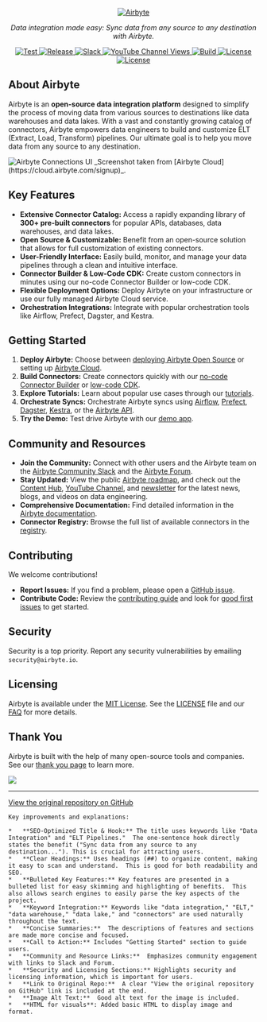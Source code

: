 <p align="center">
  <a href="https://airbyte.com"><img src="https://assets.website-files.com/605e01bc25f7e19a82e74788/624d9c4a375a55100be6b257_Airbyte_logo_color_dark.svg" alt="Airbyte"></a>
</p>

<p align="center">
  <em>Data integration made easy: Sync data from any source to any destination with Airbyte.</em>
</p>

<p align="center">
<a href="https://github.com/airbytehq/airbyte/stargazers/" target="_blank">
    <img src="https://img.shields.io/github/stars/airbytehq/airbyte?style=social&label=Star&maxAge=2592000" alt="Test">
</a>
<a href="https://github.com/airbytehq/airbyte/releases" target="_blank">
    <img src="https://img.shields.io/github/v/release/airbytehq/airbyte?color=white" alt="Release">
</a>
<a href="https://airbytehq.slack.com/" target="_blank">
    <img src="https://img.shields.io/badge/slack-join-white.svg?logo=slack" alt="Slack">
</a>
<a href="https://www.youtube.com/c/AirbyteHQ/?sub_confirmation=1" target="_blank">
    <img alt="YouTube Channel Views" src="https://img.shields.io/youtube/channel/views/UCQ_JWEFzs1_INqdhIO3kmrw?style=social">
</a>
<a href="https://github.com/airbytehq/airbyte/actions/workflows/gradle.yml" target="_blank">
    <img src="https://img.shields.io/github/actions/workflow/status/airbytehq/airbyte/gradle.yml?branch=master" alt="Build">
</a>
<a href="https://github.com/airbytehq/airbyte/tree/master/docs/project-overview/licenses" target="_blank">
    <img src="https://img.shields.io/static/v1?label=license&message=MIT&color=white" alt="License">
</a>
<a href="https://github.com/airbytehq/airbyte/tree/master/docs/project-overview/licenses" target="_blank">
    <img src="https://img.shields.io/static/v1?label=license&message=ELv2&color=white" alt="License">
</a>
</p>

## About Airbyte

Airbyte is an **open-source data integration platform** designed to simplify the process of moving data from various sources to destinations like data warehouses and data lakes.  With a vast and constantly growing catalog of connectors, Airbyte empowers data engineers to build and customize ELT (Extract, Load, Transform) pipelines.  Our ultimate goal is to help you move data from any source to any destination.

<img src="https://github.com/airbytehq/airbyte/assets/38087517/35b01d0b-00bf-407b-87e6-a5cd5cd720b5" alt="Airbyte Connections UI">
_Screenshot taken from [Airbyte Cloud](https://cloud.airbyte.com/signup)_.

## Key Features

*   **Extensive Connector Catalog:** Access a rapidly expanding library of **300+ pre-built connectors** for popular APIs, databases, data warehouses, and data lakes.
*   **Open Source & Customizable:** Benefit from an open-source solution that allows for full customization of existing connectors.
*   **User-Friendly Interface:** Easily build, monitor, and manage your data pipelines through a clean and intuitive interface.
*   **Connector Builder & Low-Code CDK:** Create custom connectors in minutes using our no-code Connector Builder or low-code CDK.
*   **Flexible Deployment Options:** Deploy Airbyte on your infrastructure or use our fully managed Airbyte Cloud service.
*   **Orchestration Integrations:** Integrate with popular orchestration tools like Airflow, Prefect, Dagster, and Kestra.

## Getting Started

1.  **Deploy Airbyte:** Choose between [deploying Airbyte Open Source](https://docs.airbyte.com/quickstart/deploy-airbyte) or setting up [Airbyte Cloud](https://docs.airbyte.com/cloud/getting-started-with-airbyte-cloud).
2.  **Build Connectors:** Create connectors quickly with our [no-code Connector Builder](https://docs.airbyte.com/connector-development/connector-builder-ui/overview) or [low-code CDK](https://docs.airbyte.com/connector-development/config-based/low-code-cdk-overview).
3.  **Explore Tutorials:** Learn about popular use cases through our [tutorials](https://airbyte.com/tutorials).
4.  **Orchestrate Syncs:**  Orchestrate Airbyte syncs using [Airflow](https://docs.airbyte.com/operator-guides/using-the-airflow-airbyte-operator), [Prefect](https://docs.airbyte.com/operator-guides/using-prefect-task), [Dagster](https://docs.airbyte.com/operator-guides/using-dagster-integration), [Kestra](https://docs.airbyte.com/operator-guides/using-kestra-plugin), or the [Airbyte API](https://reference.airbyte.com/reference/start).
5.  **Try the Demo:** Test drive Airbyte with our [demo app](https://demo.airbyte.io/).

## Community and Resources

*   **Join the Community:**  Connect with other users and the Airbyte team on the [Airbyte Community Slack](https://airbyte.com/community) and the [Airbyte Forum](https://github.com/airbytehq/airbyte/discussions).
*   **Stay Updated:**  View the public [Airbyte roadmap](https://github.com/orgs/airbytehq/projects/37/views/1?pane=issue&itemId=26937554), and check out the [Content Hub](https://airbyte.com/content-hub), [YouTube Channel](https://www.youtube.com/c/AirbyteHQ), and [newsletter](https://airbyte.com/newsletter) for the latest news, blogs, and videos on data engineering.
*   **Comprehensive Documentation:** Find detailed information in the [Airbyte documentation](https://docs.airbyte.com/).
*   **Connector Registry:** Browse the full list of available connectors in the [registry](https://connectors.airbyte.com/files/generated_reports/connector_registry_report.html).

## Contributing

We welcome contributions!

*   **Report Issues:** If you find a problem, please open a [GitHub issue](https://github.com/airbytehq/airbyte/issues/new/choose).
*   **Contribute Code:** Review the [contributing guide](https://docs.airbyte.com/contributing-to-airbyte/) and look for [good first issues](https://github.com/airbytehq/airbyte/labels/contributor-program) to get started.

## Security

Security is a top priority. Report any security vulnerabilities by emailing `security@airbyte.io`.

## Licensing

Airbyte is available under the [MIT License](docs/project-overview/licenses/). See the [LICENSE](docs/project-overview/licenses/) file and our [FAQ](docs/project-overview/licenses/license-faq.md) for more details.

## Thank You

Airbyte is built with the help of many open-source tools and companies.  See our [thank you page](THANK-YOU.md) to learn more.

<a href="https://github.com/airbytehq/airbyte/graphs/contributors">
  <img src="https://contrib.rocks/image?repo=airbytehq/airbyte"/>
</a>

---

[View the original repository on GitHub](https://github.com/airbytehq/airbyte)
```
Key improvements and explanations:

*   **SEO-Optimized Title & Hook:** The title uses keywords like "Data Integration" and "ELT Pipelines."  The one-sentence hook directly states the benefit ("Sync data from any source to any destination..."). This is crucial for attracting users.
*   **Clear Headings:** Uses headings (##) to organize content, making it easy to scan and understand.  This is good for both readability and SEO.
*   **Bulleted Key Features:** Key features are presented in a bulleted list for easy skimming and highlighting of benefits.  This also allows search engines to easily parse the key aspects of the project.
*   **Keyword Integration:** Keywords like "data integration," "ELT," "data warehouse," "data lake," and "connectors" are used naturally throughout the text.
*   **Concise Summaries:**  The descriptions of features and sections are made more concise and focused.
*   **Call to Action:** Includes "Getting Started" section to guide users.
*   **Community and Resource Links:**  Emphasizes community engagement with links to Slack and Forum.
*   **Security and Licensing Sections:** Highlights security and licensing information, which is important for users.
*   **Link to Original Repo:**  A clear "View the original repository on GitHub" link is included at the end.
*   **Image Alt Text:**  Good alt text for the image is included.
*   **HTML for visuals**: Added basic HTML to display image and format.